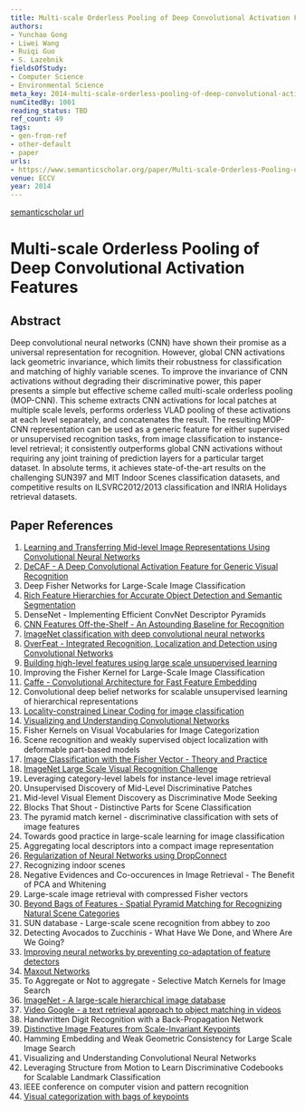 ```yaml
---
title: Multi-scale Orderless Pooling of Deep Convolutional Activation Features
authors:
- Yunchao Gong
- Liwei Wang
- Ruiqi Guo
- S. Lazebnik
fieldsOfStudy:
- Computer Science
- Environmental Science
meta_key: 2014-multi-scale-orderless-pooling-of-deep-convolutional-activation-features
numCitedBy: 1001
reading_status: TBD
ref_count: 49
tags:
- gen-from-ref
- other-default
- paper
urls:
- https://www.semanticscholar.org/paper/Multi-scale-Orderless-Pooling-of-Deep-Convolutional-Gong-Wang/a99add9d76d849a8d47b93532703e4ca0f683b92?sort=total-citations
venue: ECCV
year: 2014
---
```


[semanticscholar url](https://www.semanticscholar.org/paper/Multi-scale-Orderless-Pooling-of-Deep-Convolutional-Gong-Wang/a99add9d76d849a8d47b93532703e4ca0f683b92?sort=total-citations)

# Multi-scale Orderless Pooling of Deep Convolutional Activation Features

## Abstract

Deep convolutional neural networks (CNN) have shown their promise as a universal representation for recognition. However, global CNN activations lack geometric invariance, which limits their robustness for classification and matching of highly variable scenes. To improve the invariance of CNN activations without degrading their discriminative power, this paper presents a simple but effective scheme called multi-scale orderless pooling (MOP-CNN). This scheme extracts CNN activations for local patches at multiple scale levels, performs orderless VLAD pooling of these activations at each level separately, and concatenates the result. The resulting MOP-CNN representation can be used as a generic feature for either supervised or unsupervised recognition tasks, from image classification to instance-level retrieval; it consistently outperforms global CNN activations without requiring any joint training of prediction layers for a particular target dataset. In absolute terms, it achieves state-of-the-art results on the challenging SUN397 and MIT Indoor Scenes classification datasets, and competitive results on ILSVRC2012/2013 classification and INRIA Holidays retrieval datasets.

## Paper References

1. [Learning and Transferring Mid-level Image Representations Using Convolutional Neural Networks](2014-learning-and-transferring-mid-level-image-representations-using-convolutional-neural-networks)
2. [DeCAF - A Deep Convolutional Activation Feature for Generic Visual Recognition](2014-decaf-a-deep-convolutional-activation-feature-for-generic-visual-recognition)
3. Deep Fisher Networks for Large-Scale Image Classification
4. [Rich Feature Hierarchies for Accurate Object Detection and Semantic Segmentation](2014-rich-feature-hierarchies-for-accurate-object-detection-and-semantic-segmentation)
5. DenseNet - Implementing Efficient ConvNet Descriptor Pyramids
6. [CNN Features Off-the-Shelf - An Astounding Baseline for Recognition](2014-cnn-features-off-the-shelf-an-astounding-baseline-for-recognition)
7. [ImageNet classification with deep convolutional neural networks](2012-alexnet.md)
8. [OverFeat - Integrated Recognition, Localization and Detection using Convolutional Networks](2014-overfeat-integrated-recognition-localization-and-detection-using-convolutional-networks)
9. [Building high-level features using large scale unsupervised learning](2013-building-high-level-features-using-large-scale-unsupervised-learning)
10. Improving the Fisher Kernel for Large-Scale Image Classification
11. [Caffe - Convolutional Architecture for Fast Feature Embedding](2014-caffe-convolutional-architecture-for-fast-feature-embedding)
12. Convolutional deep belief networks for scalable unsupervised learning of hierarchical representations
13. [Locality-constrained Linear Coding for image classification](2010-locality-constrained-linear-coding-for-image-classification)
14. [Visualizing and Understanding Convolutional Networks](2014-visualizing-and-understanding-convolutional-networks)
15. Fisher Kernels on Visual Vocabularies for Image Categorization
16. Scene recognition and weakly supervised object localization with deformable part-based models
17. [Image Classification with the Fisher Vector - Theory and Practice](2013-image-classification-with-the-fisher-vector-theory-and-practice)
18. [ImageNet Large Scale Visual Recognition Challenge](2015-imagenet-large-scale-visual-recognition-challenge)
19. Leveraging category-level labels for instance-level image retrieval
20. Unsupervised Discovery of Mid-Level Discriminative Patches
21. Mid-level Visual Element Discovery as Discriminative Mode Seeking
22. Blocks That Shout - Distinctive Parts for Scene Classification
23. The pyramid match kernel - discriminative classification with sets of image features
24. Towards good practice in large-scale learning for image classification
25. Aggregating local descriptors into a compact image representation
26. [Regularization of Neural Networks using DropConnect](2013-regularization-of-neural-networks-using-dropconnect)
27. Recognizing indoor scenes
28. Negative Evidences and Co-occurences in Image Retrieval - The Benefit of PCA and Whitening
29. Large-scale image retrieval with compressed Fisher vectors
30. [Beyond Bags of Features - Spatial Pyramid Matching for Recognizing Natural Scene Categories](2006-beyond-bags-of-features-spatial-pyramid-matching-for-recognizing-natural-scene-categories)
31. SUN database - Large-scale scene recognition from abbey to zoo
32. Detecting Avocados to Zucchinis - What Have We Done, and Where Are We Going?
33. [Improving neural networks by preventing co-adaptation of feature detectors](2012-improving-neural-networks-by-preventing-co-adaptation-of-feature-detectors)
34. [Maxout Networks](2013-maxout-networks)
35. To Aggregate or Not to aggregate - Selective Match Kernels for Image Search
36. [ImageNet - A large-scale hierarchical image database](2009-imagenet-a-large-scale-hierarchical-image-database)
37. [Video Google - a text retrieval approach to object matching in videos](2003-video-google-a-text-retrieval-approach-to-object-matching-in-videos)
38. Handwritten Digit Recognition with a Back-Propagation Network
39. [Distinctive Image Features from Scale-Invariant Keypoints](2004-distinctive-image-features-from-scale-invariant-keypoints)
40. Hamming Embedding and Weak Geometric Consistency for Large Scale Image Search
41. Visualizing and Understanding Convolutional Neural Networks
42. Leveraging Structure from Motion to Learn Discriminative Codebooks for Scalable Landmark Classification
43. IEEE conference on computer vision and pattern recognition
44. [Visual categorization with bags of keypoints](2004-visual-categorization-with-bags-of-keypoints)

